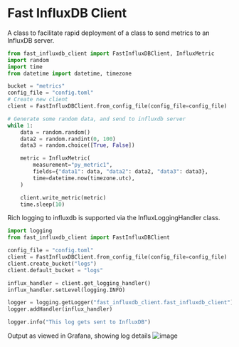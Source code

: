 # Fast InfluxDB Client

A class to facilitate rapid deployment of a class to send metrics to an InfluxDB server.


```python
from fast_influxdb_client import FastInfluxDBClient, InfluxMetric
import random
import time
from datetime import datetime, timezone

bucket = "metrics"
config_file = "config.toml"
# Create new client
client = FastInfluxDBClient.from_config_file(config_file=config_file)

# Generate some random data, and send to influxdb server
while 1:
    data = random.random()
    data2 = random.randint(0, 100)
    data3 = random.choice([True, False])

    metric = InfluxMetric(
        measurement="py_metric1",
        fields={"data1": data, "data2": data2, "data3": data3},
        time=datetime.now(timezone.utc),
    )

    client.write_metric(metric)
    time.sleep(10)

```

Rich logging to influxdb is supported via the InfluxLoggingHandler class.

```python
import logging
from fast_influxdb_client import FastInfluxDBClient

config_file = "config.toml"
client = FastInfluxDBClient.from_config_file(config_file=config_file)
client.create_bucket("logs")
client.default_bucket = "logs"

influx_handler = client.get_logging_handler()
influx_handler.setLevel(logging.INFO)

logger = logging.getLogger("fast_influxdb_client.fast_influxdb_client")
logger.addHandler(influx_handler)

logger.info("This log gets sent to InfluxDB")
```
Output as viewed in Grafana, showing log details
![image](https://github.com/davidson-engineering/fast-influxdb-client/assets/106140501/d1905d13-4be1-4f6e-bf4a-d583fb563d82)
